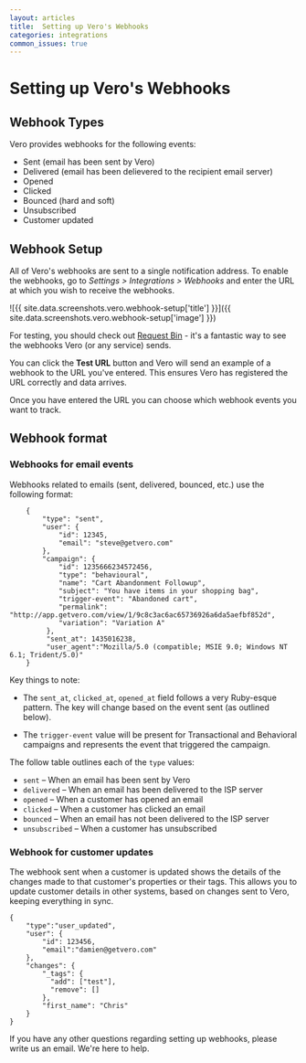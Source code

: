 ```yaml
---
layout: articles
title:  Setting up Vero's Webhooks
categories: integrations
common_issues: true
---
```


# Setting up Vero's Webhooks

## Webhook Types

Vero provides webhooks for the following events:

- Sent (email has been sent by Vero)
- Delivered (email has been delievered to the recipient email server)
- Opened
- Clicked
- Bounced (hard and soft)
- Unsubscribed
- Customer updated

## Webhook Setup

All of Vero's webhooks are sent to a single notification address. To enable the webhooks, go to *Settings > Integrations > Webhooks* and enter the URL at which you wish to receive the webhooks.

![{{ site.data.screenshots.vero.webhook-setup['title'] }}]({{ site.data.screenshots.vero.webhook-setup['image'] }})

For testing, you should check out [Request Bin](http://requestb.in/) - it's a fantastic way to see the webhooks Vero (or any service) sends.

You can click the **Test URL** button and Vero will send an example of a webhook to the URL you've entered. This ensures Vero has registered the URL correctly and data arrives.

Once you have entered the URL you can choose which webhook events you want to track.

## Webhook format

### Webhooks for email events

Webhooks related to emails (sent, delivered, bounced, etc.) use the following format:

        {
            "type": "sent",
            "user": {
                "id": 12345,
                "email": "steve@getvero.com"
            },
            "campaign": {
                "id": 1235666234572456,
                "type": "behavioural",
                "name": "Cart Abandonment Followup",
                "subject": "You have items in your shopping bag",
                "trigger-event": "Abandoned cart",
                "permalink": "http://app.getvero.com/view/1/9c8c3ac6ac65736926a6da5aefbf852d",
                "variation": "Variation A"
             },
             "sent_at": 1435016238,
             "user_agent":"Mozilla/5.0 (compatible; MSIE 9.0; Windows NT 6.1; Trident/5.0)"
        }

Key things to note:

- The `sent_at`, `clicked_at`, `opened_at` field follows a very Ruby-esque pattern. The key will change based on the event sent (as outlined below).

- The `trigger-event` value will be present for Transactional and Behavioral campaigns and represents the event that triggered the campaign.

The follow table outlines each of the `type` values:

- `sent` – When an email has been sent by Vero
- `delivered` – When an email has been delivered to the ISP server
- `opened` – When a customer has opened an email
- `clicked` – When a customer has clicked an email
- `bounced` – When an email has not been delivered to the ISP server
- `unsubscribed` – When a customer has unsubscribed

### Webhook for customer updates

The webhook sent when a customer is updated shows the details of the changes made to that customer's properties or their tags. This allows you to update customer details in other systems, based on changes sent to Vero, keeping everything in sync.

    {
        "type":"user_updated",
        "user": {
            "id": 123456,
            "email":"damien@getvero.com"
        },
        "changes": {
            "_tags": {
              "add": ["test"],
              "remove": []
            },
            "first_name": "Chris"
        }
    }

If you have any other questions regarding setting up webhooks, please write us an email. We're here to help.